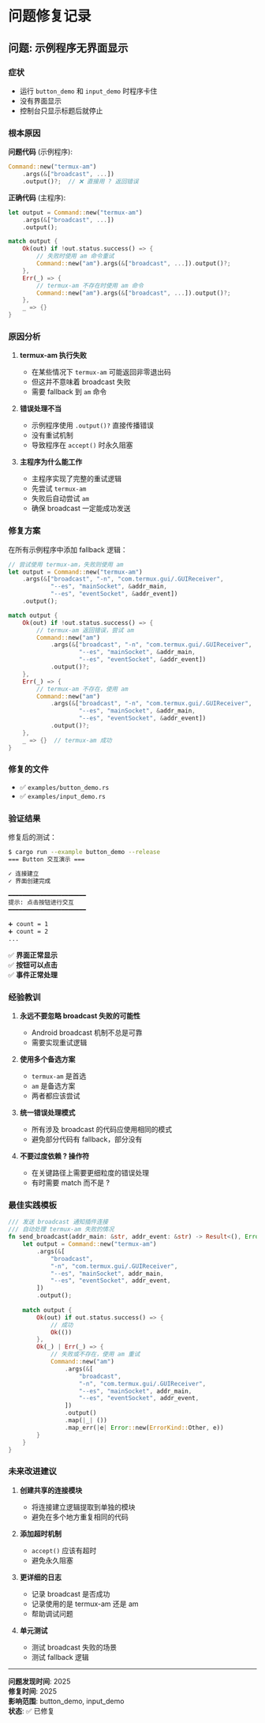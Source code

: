 # 问题修复记录

## 问题: 示例程序无界面显示

### 症状
- 运行 `button_demo` 和 `input_demo` 时程序卡住
- 没有界面显示
- 控制台只显示标题后就停止

### 根本原因

**问题代码** (示例程序):
```rust
Command::new("termux-am")
    .args(&["broadcast", ...])
    .output()?;  // ❌ 直接用 ? 返回错误
```

**正确代码** (主程序):
```rust
let output = Command::new("termux-am")
    .args(&["broadcast", ...])
    .output();

match output {
    Ok(out) if !out.status.success() => {
        // 失败时使用 am 命令重试
        Command::new("am").args(&["broadcast", ...]).output()?;
    },
    Err(_) => {
        // termux-am 不存在时使用 am 命令
        Command::new("am").args(&["broadcast", ...]).output()?;
    },
    _ => {}
}
```

### 原因分析

1. **termux-am 执行失败**
   - 在某些情况下 `termux-am` 可能返回非零退出码
   - 但这并不意味着 broadcast 失败
   - 需要 fallback 到 `am` 命令

2. **错误处理不当**
   - 示例程序使用 `.output()?` 直接传播错误
   - 没有重试机制
   - 导致程序在 `accept()` 时永久阻塞

3. **主程序为什么能工作**
   - 主程序实现了完整的重试逻辑
   - 先尝试 `termux-am`
   - 失败后自动尝试 `am`
   - 确保 broadcast 一定能成功发送

### 修复方案

在所有示例程序中添加 fallback 逻辑：

```rust
// 尝试使用 termux-am，失败则使用 am
let output = Command::new("termux-am")
    .args(&["broadcast", "-n", "com.termux.gui/.GUIReceiver",
            "--es", "mainSocket", &addr_main, 
            "--es", "eventSocket", &addr_event])
    .output();

match output {
    Ok(out) if !out.status.success() => {
        // termux-am 返回错误，尝试 am
        Command::new("am")
            .args(&["broadcast", "-n", "com.termux.gui/.GUIReceiver",
                    "--es", "mainSocket", &addr_main, 
                    "--es", "eventSocket", &addr_event])
            .output()?;
    },
    Err(_) => {
        // termux-am 不存在，使用 am
        Command::new("am")
            .args(&["broadcast", "-n", "com.termux.gui/.GUIReceiver",
                    "--es", "mainSocket", &addr_main, 
                    "--es", "eventSocket", &addr_event])
            .output()?;
    },
    _ => {}  // termux-am 成功
}
```

### 修复的文件

- ✅ `examples/button_demo.rs`
- ✅ `examples/input_demo.rs`

### 验证结果

修复后的测试：

```bash
$ cargo run --example button_demo --release
=== Button 交互演示 ===

✓ 连接建立
✓ 界面创建完成

━━━━━━━━━━━━━━━━━━━━━━
提示: 点击按钮进行交互
━━━━━━━━━━━━━━━━━━━━━━

➕ count = 1
➕ count = 2
...
```

✅ **界面正常显示**  
✅ **按钮可以点击**  
✅ **事件正常处理**

### 经验教训

1. **永远不要忽略 broadcast 失败的可能性**
   - Android broadcast 机制不总是可靠
   - 需要实现重试逻辑

2. **使用多个备选方案**
   - `termux-am` 是首选
   - `am` 是备选方案
   - 两者都应该尝试

3. **统一错误处理模式**
   - 所有涉及 broadcast 的代码应使用相同的模式
   - 避免部分代码有 fallback，部分没有

4. **不要过度依赖 ? 操作符**
   - 在关键路径上需要更细粒度的错误处理
   - 有时需要 match 而不是 ?

### 最佳实践模板

```rust
/// 发送 broadcast 通知插件连接
/// 自动处理 termux-am 失败的情况
fn send_broadcast(addr_main: &str, addr_event: &str) -> Result<(), Error> {
    let output = Command::new("termux-am")
        .args(&[
            "broadcast",
            "-n", "com.termux.gui/.GUIReceiver",
            "--es", "mainSocket", addr_main,
            "--es", "eventSocket", addr_event,
        ])
        .output();
    
    match output {
        Ok(out) if out.status.success() => {
            // 成功
            Ok(())
        },
        Ok(_) | Err(_) => {
            // 失败或不存在，使用 am 重试
            Command::new("am")
                .args(&[
                    "broadcast",
                    "-n", "com.termux.gui/.GUIReceiver",
                    "--es", "mainSocket", addr_main,
                    "--es", "eventSocket", addr_event,
                ])
                .output()
                .map(|_| ())
                .map_err(|e| Error::new(ErrorKind::Other, e))
        }
    }
}
```

### 未来改进建议

1. **创建共享的连接模块**
   - 将连接建立逻辑提取到单独的模块
   - 避免在多个地方重复相同的代码

2. **添加超时机制**
   - `accept()` 应该有超时
   - 避免永久阻塞

3. **更详细的日志**
   - 记录 broadcast 是否成功
   - 记录使用的是 termux-am 还是 am
   - 帮助调试问题

4. **单元测试**
   - 测试 broadcast 失败的场景
   - 测试 fallback 逻辑

---

**问题发现时间**: 2025  
**修复时间**: 2025  
**影响范围**: button_demo, input_demo  
**状态**: ✅ 已修复
